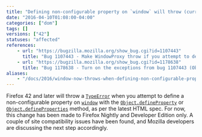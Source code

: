 ```yaml
---
title: "Defining non-configurable property on `window` will throw (currently only on Nightly and Developer Edition)"
date: "2016-04-10T01:08:00-04:00"
categories: ["dom"]
tags: []
versions: ["42"]
statuses: "affected"
references:
    - url: "https://bugzilla.mozilla.org/show_bug.cgi?id=1107443"
      title: "Bug 1107443 - Make WindowProxy throw if you attempt to define a non-configurable property"
    - url: "https://bugzilla.mozilla.org/show_bug.cgi?id=1178638"
      title: "Bug 1178638 - Turn on the exceptions from bug 1107443 (Object.defineProperty on window with non-configurable property) on beta/release"
aliases:
    - "/docs/2016/window-now-throws-when-defining-non-configurable-property-currently-only-on-nightly-and-developer-edition/"
---
```

Firefox 42 and later will throw a [`TypeError`](https://developer.mozilla.org/en-US/docs/Web/JavaScript/Reference/Global_Objects/TypeError) when you attempt to define a non-configurable property on [`window`](https://developer.mozilla.org/en-US/docs/Web/API/Window) with the [`Object.defineProperty`](https://developer.mozilla.org/en-US/docs/Web/JavaScript/Reference/Global_Objects/Object/defineProperty) or [`Object.defineProperties`](https://developer.mozilla.org/en-US/docs/Web/JavaScript/Reference/Global_Objects/Object/defineProperties) method, as per the latest HTML spec. For now, this change has been made to Firefox Nightly and Developer Edition only. A couple of site compatibility issues have been found, and Mozilla developers are discussing the next step accordingly.
